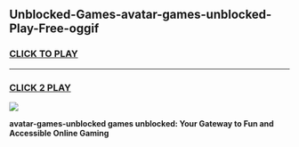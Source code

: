 
## Unblocked-Games-avatar-games-unblocked-Play-Free-oggif
<h3>
<a href="https://premium76.site?title=avatar-games-unblocked&ref=18A">CLICK TO PLAY</a></h3>
<hr>

<h3>
<a href="https://premium76.site?title=avatar-games-unblocked&ref=18A">CLICK 2 PLAY</a>
  
</h3>

<a href="https://premium76.site?title=avatar-games-unblocked&ref=18A"><img src="https://clearcache.store/games.png"></a>


**avatar-games-unblocked games unblocked: Your Gateway to Fun and Accessible Online Gaming**
